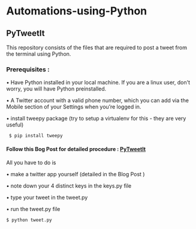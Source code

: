 # Automations-using-Python

## PyTweetIt

This repository consists of the files that are required to post a tweet from the terminal using Python.

### Prerequisites :

• Have Python installed in your local machine.
  If you are a linux user, don't worry, you will have Python preinstalled.
  
• A Twitter account with a valid phone number, which you can add via the Mobile section of your Settings when you’re logged in.

• install tweepy package (try to setup a virtualenv for this - they are very useful)

     $ pip install tweepy 


#### Follow this Bog Post for detailed procedure :  [PyTweetIt](https://vchrombiediary.wordpress.com/2017/10/15/pytweetit/)

All you have to do is 

• make a twitter app yourself (detailed in the Blog Post )

• note down your 4 distinct keys in the keys.py file

• type your tweet in the tweet.py

• run the tweet.py file 

    $ python tweet.py
